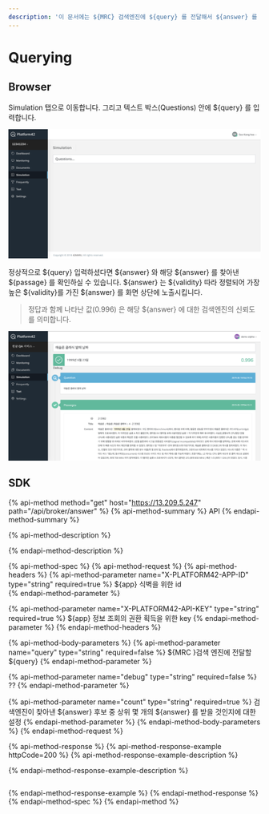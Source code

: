 ```yaml
---
description: '이 문서에는 ${MRC} 검색엔진에 ${query} 를 전달해서 ${answer} 를 받는 방법이 기술되어 있습니다.'
---
```


# Querying

## Browser

Simulation 탭으로 이동합니다. 그리고 텍스트 박스\(Questions\) 안에 ${query} 를 입력합니다.

![](../../.gitbook/assets/image%20%285%29.png)

정상적으로 ${query} 입력하셨다면  ${answer} 와 해당 ${answer} 를 찾아낸 ${passage} 를 확인하실 수 있습니다. ${answer} 는 ${validity} 따라 정렬되어 가장 높은 ${validity}를 가진 ${answer} 를 화면 상단에 노출시킵니다.

> 정답과 함께 나타난 값\(0.996\) 은 해당 ${answer} 에 대한 검색엔진의 신뢰도를 의미합니다.

![](../../.gitbook/assets/image%20%286%29.png)

## SDK



{% api-method method="get" host="https://13.209.5.247" path="/api/broker/answer" %}
{% api-method-summary %}
API
{% endapi-method-summary %}

{% api-method-description %}

{% endapi-method-description %}

{% api-method-spec %}
{% api-method-request %}
{% api-method-headers %}
{% api-method-parameter name="X-PLATFORM42-APP-ID" type="string" required=true %}
${app} 식벽을 위한 id   
{% endapi-method-parameter %}

{% api-method-parameter name="X-PLATFORM42-API-KEY" type="string" required=true %}
${app} 정보 조회의 권환 획득을 위한 key 
{% endapi-method-parameter %}
{% endapi-method-headers %}

{% api-method-body-parameters %}
{% api-method-parameter name="query" type="string" required=false %}
${MRC }검색 엔진에 전달할 ${query}
{% endapi-method-parameter %}

{% api-method-parameter name="debug" type="string" required=false %}
??
{% endapi-method-parameter %}

{% api-method-parameter name="count" type="string" required=true %}
검색엔진이 찾아낸 ${answer} 후보 중 상위 몇 개의 ${answer} 를 받을 것인지에 대한 설정
{% endapi-method-parameter %}
{% endapi-method-body-parameters %}
{% endapi-method-request %}

{% api-method-response %}
{% api-method-response-example httpCode=200 %}
{% api-method-response-example-description %}

{% endapi-method-response-example-description %}

```

```
{% endapi-method-response-example %}
{% endapi-method-response %}
{% endapi-method-spec %}
{% endapi-method %}









